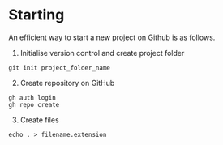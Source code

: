 # Starting

An efficient way to start a new project on Github is as follows.

1. Initialise version control and create project folder

```
git init project_folder_name
```

2. Create repository on GitHub

```
gh auth login
gh repo create
```

3. Create files

```
echo . > filename.extension
```
